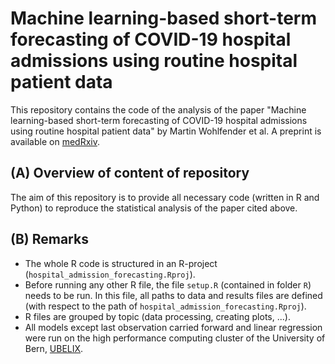 # Machine learning-based short-term forecasting of COVID-19 hospital admissions using routine hospital patient data

This repository contains the code of the analysis of the paper "Machine learning-based short-term forecasting of COVID-19 hospital admissions using routine hospital patient data" by Martin Wohlfender et al. A preprint is available on [medRxiv](https://www.medrxiv.org/content/10.1101/2025.05.21.25328056v1).

## (A) Overview of content of repository
The aim of this repository is to provide all necessary code (written in R and Python) to reproduce the statistical analysis of the paper cited above.

## (B) Remarks
* The whole R code is structured in an R-project (`hospital_admission_forecasting.Rproj`).
* Before running any other R file, the file `setup.R` (contained in folder `R`) needs to be run. In this file, all paths to data and results files are defined (with respect to the path of `hospital_admission_forecasting.Rproj`).
* R files are grouped by topic (data processing, creating plots, ...).
* All models except last observation carried forward and linear regression were run on the high performance computing cluster of the University of Bern, [UBELIX](https://ubelix.hpc.unibe.ch).

